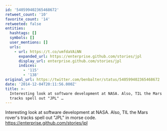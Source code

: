 ```yaml
---
id: '540599402365468672'
retweet_count: '10'
favorite_count: '14'
retweeted: false
entities:
  hashtags: []
  symbols: []
  user_mentions: []
  urls:
    - url: https://t.co/umfdaVAiNN
      expanded_url: https://enterprise.github.com/stories/jpl
      display_url: enterprise.github.com/stories/jpl
      indices:
        - '115'
        - '138'
original_url: https://twitter.com/benbalter/status/540599402365468672
date: '2014-12-04T20:11:56.000Z'
title: >-
  Interesting look at software development at NASA. Also, TIL the Mars rover's
  tracks spell out "JPL" …
---
```


Interesting look at software development at NASA. Also, TIL the Mars rover's tracks spell out "JPL" in morse code. https://enterprise.github.com/stories/jpl